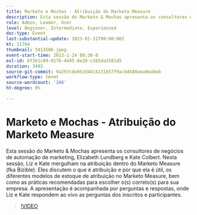 ```yaml
---
title: Marketo e Mochas - Atribuição do Marketo Measure
description: Esta sessão do Marketo & Mochas apresenta os consultores de negócios de automação de marketing, Elizabeth Lundberg e Kate Colbert. Nesta sessão, Liz e Kate mergulham na atribuição dentro do Marketo Measure (fka Bizible). Eles discutem o que é atribuição e por que ela é útil, os diferentes modelos de estoque de atribuição no Marketo Measure, bem como as práticas recomendadas para escolher o(s) correto(s) para sua empresa. A apresentação é acompanhada por perguntas e respostas, onde Liz e Kate respondem ao vivo as perguntas dos inscritos e participantes.
role: Admin, Leader, User
level: Beginner, Intermediate, Experienced
doc-type: Event
last-substantial-update: 2023-01-31T00:00:00Z
kt: 11764
thumbnail: 3413506.jpeg
event-start-time: 2023-1-24 08:30-8
exl-id: 6f3b1c89-0176-4495-8e28-c265da3581d5
duration: 3493
source-git-commit: 9a297cda953d4414131657f9ac84580aea0eabeb
workflow-type: tm+mt
source-wordcount: '166'
ht-degree: 0%

---
```


# Marketo e Mochas - Atribuição do Marketo Measure

Esta sessão do Marketo &amp; Mochas apresenta os consultores de negócios de automação de marketing, Elizabeth Lundberg e Kate Colbert. Nesta sessão, Liz e Kate mergulham na atribuição dentro do Marketo Measure (fka Bizible). Eles discutem o que é atribuição e por que ela é útil, os diferentes modelos de estoque de atribuição no Marketo Measure, bem como as práticas recomendadas para escolher o(s) correto(s) para sua empresa. A apresentação é acompanhada por perguntas e respostas, onde Liz e Kate respondem ao vivo as perguntas dos inscritos e participantes.

>[!VIDEO](https://video.tv.adobe.com/v/3413506/?quality=12&learn=on)
